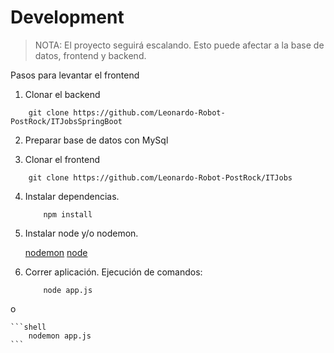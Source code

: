 # Development
> NOTA: El proyecto seguirá escalando. Esto puede afectar a la base de datos, frontend y backend.

Pasos para levantar el frontend



1. Clonar el backend

```
    git clone https://github.com/Leonardo-Robot-PostRock/ITJobsSpringBoot
```

2. Preparar base de datos con MySql

3. Clonar el frontend

```
    git clone https://github.com/Leonardo-Robot-PostRock/ITJobs
```

4. Instalar dependencias.

    ```shell
        npm install
    ```

5. Instalar node y/o nodemon.

    [nodemon](https://nodemon.io/)
    [node](https://nodejs.org/en)

6. Correr aplicación. Ejecución de comandos:

    ```shell
        node app.js
    ```

o

    ```shell
        nodemon app.js
    ```
